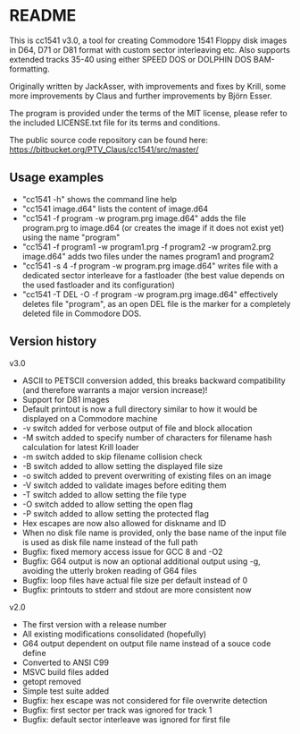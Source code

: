 # README #

This is cc1541 v3.0, a tool for creating Commodore 1541 Floppy disk
images in D64, D71 or D81 format with custom sector interleaving
etc.  Also supports extended tracks 35-40 using either SPEED DOS or
DOLPHIN DOS BAM-formatting.

Originally written by JackAsser, with improvements and fixes by
Krill, some more improvements by Claus and further improvements by
Björn Esser.

The program is provided under the terms of the MIT license, please
refer to the included LICENSE.txt file for its terms and conditions.

The public source code repository can be found here:
https://bitbucket.org/PTV_Claus/cc1541/src/master/

## Usage examples ##

* "cc1541 -h" shows the command line help
* "cc1541 image.d64" lists the content of image.d64
* "cc1541 -f program -w program.prg image.d64" adds the file
  program.prg to image.d64 (or creates the image if it does not
  exist yet) using the name "program"
* "cc1541 -f program1 -w program1.prg -f program2 -w program2.prg
  image.d64" adds two files under the names program1 and program2
* "cc1541 -s 4 -f program -w program.prg image.d64" writes file
  with a dedicated sector interleave for a fastloader (the best
  value depends on the used fastloader and its configuration)
* "cc1541 -T DEL -O -f program -w program.prg image.d64" effectively
  deletes file "program", as an open DEL file is the marker for
  a completely deleted file in Commodore DOS.

## Version history ##

v3.0

* ASCII to PETSCII conversion added, this breaks backward
  compatibility (and therefore warrants a major version increase)!
* Support for D81 images
* Default printout is now a full directory similar to how it would be
  displayed on a Commodore machine
* -v switch added for verbose output of file and block allocation
* -M switch added to specify number of characters for filename hash
  calculation for latest Krill loader
* -m switch added to skip filename collision check
* -B switch added to allow setting the displayed file size
* -o switch added to prevent overwriting of existing files on an image
* -V switch added to validate images before editing them
* -T switch added to allow setting the file type
* -O switch added to allow setting the open flag
* -P switch added to allow setting the protected flag
* Hex escapes are now also allowed for diskname and ID
* When no disk file name is provided, only the base name of the input
  file is used as disk file name instead of the full path
* Bugfix: fixed memory access issue for GCC 8 and -O2
* Bugfix: G64 output is now an optional additional output using -g,
  avoiding the utterly broken reading of G64 files
* Bugfix: loop files have actual file size per default instead of 0
* Bugfix: printouts to stderr and stdout are more consistent now

v2.0

* The first version with a release number
* All existing modifications consolidated (hopefully)
* G64 output dependent on output file name instead of a souce code
  define
* Converted to ANSI C99
* MSVC build files added
* getopt removed
* Simple test suite added
* Bugfix: hex escape was not considered for file overwrite detection
* Bugfix: first sector per track was ignored for track 1
* Bugfix: default sector interleave was ignored for first file
